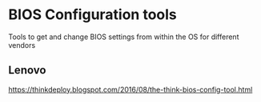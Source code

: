 # BIOS Configuration tools

Tools to get and change BIOS settings from within the OS for different vendors

## Lenovo

<https://thinkdeploy.blogspot.com/2016/08/the-think-bios-config-tool.html>
